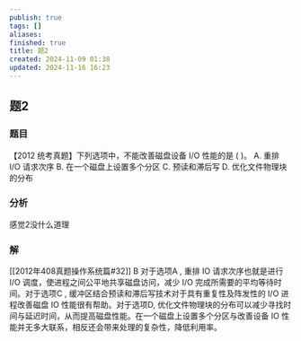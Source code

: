 ```yaml
---
publish: true
tags: []
aliases: 
finished: true
title: 题2
created: 2024-11-09 01:38
updated: 2024-11-16 16:23
---
```

## 题2
### 题目
【2012 统考真题】下列选项中，不能改善磁盘设备 I/O 性能的是 ( )。
A. 重排 $\mathrm{I}/\mathrm{O}$ 请求次序 
B. 在一个磁盘上设置多个分区
C. 预读和滞后写 
D. 优化文件物理块的分布
### 分析
感觉2没什么道理
### 解
[[2012年408真题操作系统篇#32]]
B
对于选项A , 重排 IO 请求次序也就是进行 I/O 调度，使进程之间公平地共享磁盘访问，减少 I/O 完成所需要的平均等待时间。对于选项C , 缓冲区结合预读和滞后写技术对于具有重复性及阵发性的 I/O 进程改善磁盘 IO 性能很有帮助。对于选项D, 优化文件物理块的分布可以减少寻找时间与延迟时间，从而提高磁盘性能。在一个磁盘上设置多个分区与改善设备 IO 性能并无多大联系，相反还会带来处理的复杂性，降低利用率。